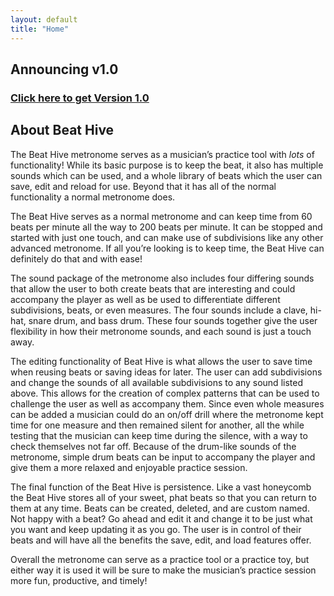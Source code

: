 ```yaml
---
layout: default
title: "Home"
---
```


## Announcing v1.0

### [Click here to get Version 1.0](https://github.com/dnacker/cs467-beat-hive/releases/tag/1.01)

## About Beat Hive

The Beat Hive metronome serves as a musician’s practice tool with *lots* of functionality! While its basic purpose is to keep the beat, it also has multiple sounds which can be used, and a whole library of beats which the user can save, edit and reload for use. Beyond that it has all of the normal functionality a normal metronome does.

The Beat Hive serves as a normal metronome and can keep time from 60 beats per minute all the way to 200 beats per minute. It can be stopped and started with just one touch, and can make use of subdivisions like any other advanced metronome. If all you’re looking is to keep time, the Beat Hive can definitely do that and with ease!

The sound package of the metronome also includes four differing sounds that allow the user to both create beats that are interesting and could accompany the player as well as be used to differentiate different subdivisions, beats, or even measures. The four sounds include a clave, hi-hat, snare drum, and bass drum. These four sounds together give the user flexibility in how their metronome sounds, and each sound is just a touch away.

The editing functionality of Beat Hive is what allows the user to save time when reusing beats or saving ideas for later. The user can add subdivisions and change the sounds of all available subdivisions to any sound listed above. This allows for the creation of complex patterns that can be used to challenge the user as well as accompany them. Since even whole measures can be added a musician could do an on/off drill where the metronome kept time for one measure and then remained silent for another, all the while testing that the musician can keep time during the silence, with a way to check themselves not far off. Because of the drum-like sounds of the metronome, simple drum beats can be input to accompany the player and give them a more relaxed and enjoyable practice session.

The final function of the Beat Hive is persistence. Like a vast honeycomb the Beat Hive stores all of your sweet, phat beats so that you can return to them at any time. Beats can be created, deleted, and are custom named. Not happy with a beat? Go ahead and edit it and change it to be just what you want and keep updating it as you go. The user is in control of their beats and will have all the benefits the save, edit, and load features offer.

Overall the metronome can serve as a practice tool or a practice toy, but either way it is used it will be sure to make the musician’s practice session more fun, productive, and timely!